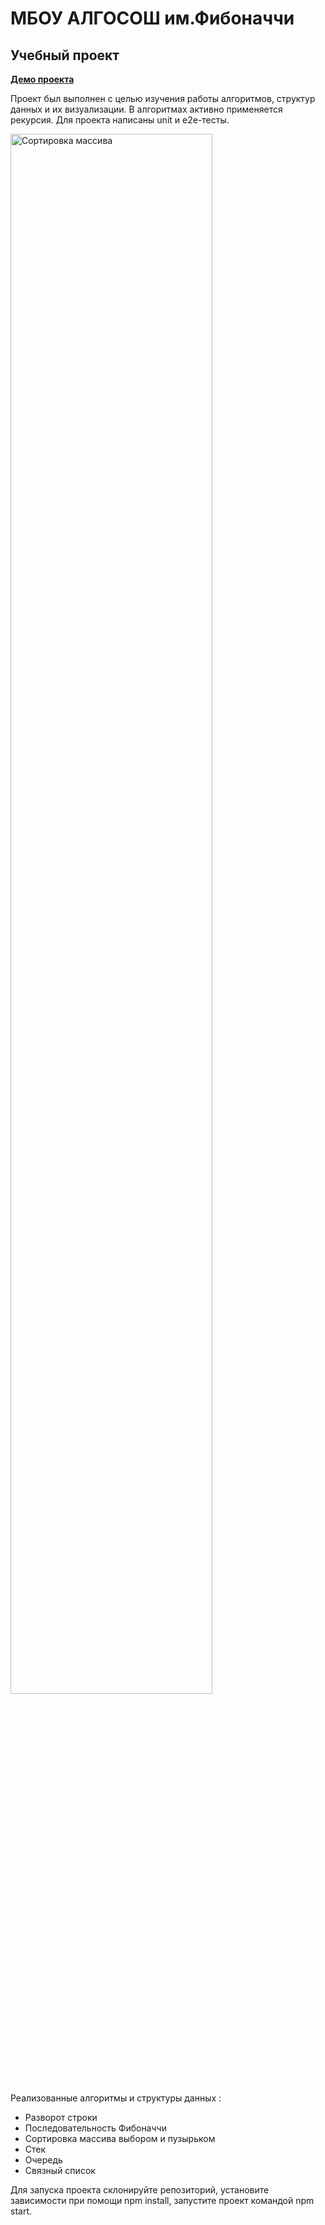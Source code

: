 # МБОУ АЛГОСОШ им.Фибоначчи

## Учебный проект<br />
**[Демо проекта](https://fibonachi-school.vercel.app/)**

Проект был выполнен с целью изучения работы алгоритмов, структур данных и их визуализации. В алгоритмах активно применяется рекурсия.
Для проекта написаны unit и e2e-тесты.

<img alt="Сортировка массива" width=80% src="https://s1.gifyu.com/images/Fibonacci2.gif" />

Реализованные алгоритмы и структуры данных :
* Разворот строки
* Последовательность Фибоначчи
* Сортировка массива выбором и пузырьком
* Стек
* Очередь
* Связный список

Для запуска проекта склонируйте репозиторий, установите зависимости при помощи npm install, запустите проект командой npm start.

